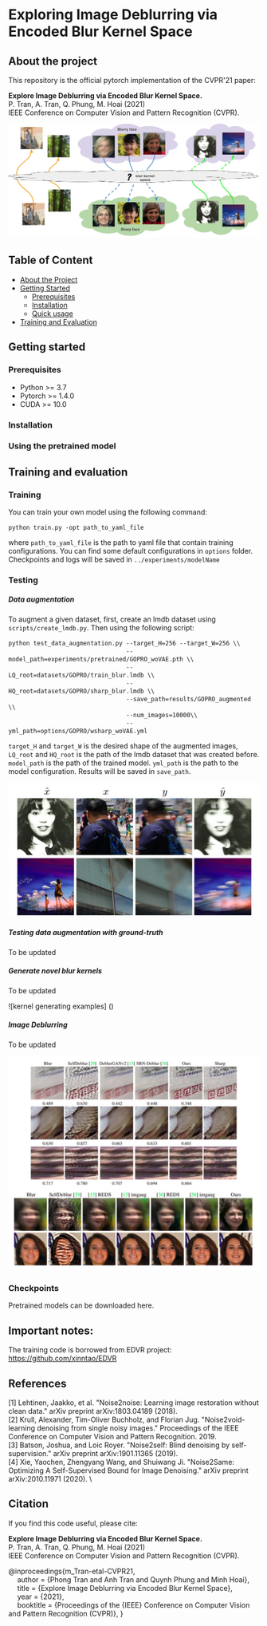 # Exploring Image Deblurring via Encoded Blur Kernel Space

## About the project

This repository is the official pytorch implementation of the CVPR'21 paper: 

**Explore Image Deblurring via Encoded Blur Kernel Space.** \
P. Tran, A. Tran, Q. Phung, M. Hoai (2021) \
IEEE Conference on Computer Vision and Pattern Recognition (CVPR). 

![Blur kernel space](imgs/teaser.jpg)

## Table of Content 

* [About the Project](#about-the-project)
* [Getting Started](#getting-started)
  * [Prerequisites](#prerequisites)
  * [Installation](#installation)
  * [Quick usage](#Using-the-pretrained-model)
* [Training and Evaluation](#Training-and-evaluation)

## Getting started

### Prerequisites

* Python >= 3.7
* Pytorch >= 1.4.0
* CUDA >= 10.0

### Installation

### Using the pretrained model




## Training and evaluation
### Training
You can train your own model using the following command:
```
python train.py -opt path_to_yaml_file
```
where `path_to_yaml_file` is the path to yaml file that contain training configurations. You can find some default configurations in `options` folder. Checkpoints and logs will be saved in `../experiments/modelName`

### Testing
##### Data augmentation
To augment a given dataset, first, create an lmdb dataset using `scripts/create_lmdb.py`. Then using the following script:
```
python test_data_augmentation.py --target_H=256 --target_W=256 \\
                                 --model_path=experiments/pretrained/GOPRO_woVAE.pth \\
                                 --LQ_root=datasets/GOPRO/train_blur.lmdb \\
                                 --HQ_root=datasets/GOPRO/sharp_blur.lmdb \\
                                 --save_path=results/GOPRO_augmented \\
                                 --num_images=10000\\
                                 --yml_path=options/GOPRO/wsharp_woVAE.yml
```
`target_H` and `target_W` is the desired shape of the augmented images, `LQ_root` and `HQ_root` is the path of the lmdb dataset that was created before. `model_path` is the path of the trained model. `yml_path` is the path to the model configuration. Results will be saved in `save_path`.

![Data augmentation examples](imgs/augmentation.jpg)

##### Testing data augmentation with ground-truth
To be updated

##### Generate novel blur kernels
To be updated

![kernel generating examples]
()

##### Image Deblurring
To be updated

![Image deblurring examples](imgs/deblurring.jpg)

### Checkpoints
Pretrained models can be downloaded here.

## Important notes:
The training code is borrowed from EDVR project: https://github.com/xinntao/EDVR

## References
[1] Lehtinen, Jaakko, et al. "Noise2noise: Learning image restoration without clean data." arXiv preprint arXiv:1803.04189 (2018). \
[2] Krull, Alexander, Tim-Oliver Buchholz, and Florian Jug. "Noise2void-learning denoising from single noisy images." Proceedings of the IEEE Conference on Computer Vision and Pattern Recognition. 2019. \
[3] Batson, Joshua, and Loic Royer. "Noise2self: Blind denoising by self-supervision." arXiv preprint arXiv:1901.11365 (2019). \
[4] Xie, Yaochen, Zhengyang Wang, and Shuiwang Ji. "Noise2Same: Optimizing A Self-Supervised Bound for Image Denoising." arXiv preprint arXiv:2010.11971 (2020). \

## Citation

If you find this code useful, please cite: 

**Explore Image Deblurring via Encoded Blur Kernel Space.** \
P. Tran, A. Tran, Q. Phung, M. Hoai (2021) \
IEEE Conference on Computer Vision and Pattern Recognition (CVPR). 

@inproceedings{m_Tran-etal-CVPR21, \
  author = {Phong Tran and Anh Tran and Quynh Phung and Minh Hoai}, \
  title = {Explore Image Deblurring via Encoded Blur Kernel Space}, \
  year = {2021}, \
  booktitle = {Proceedings of the {IEEE} Conference on Computer Vision and Pattern Recognition (CVPR)},
}






